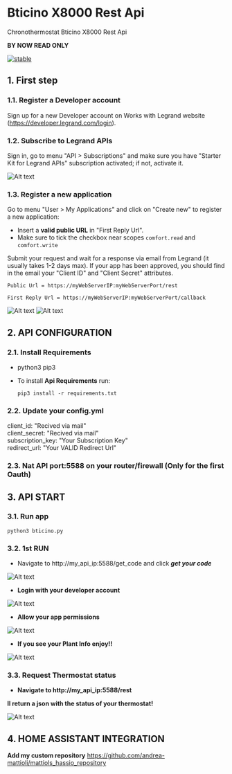 # Bticino X8000 Rest Api
Chronothermostat Bticino X8000 Rest Api

**BY NOW READ ONLY**

[![stable](http://badges.github.io/stability-badges/dist/stable.svg)](http://github.com/badges/stability-badges)

## 1. First step

### 1.1. Register a Developer account
Sign up for a new Developer account on Works with Legrand website (https://developer.legrand.com/login).

### 1.2. Subscribe to Legrand APIs
Sign in, go to menu "API > Subscriptions" and make sure you have "Starter Kit for Legrand APIs" subscription activated; if not, activate it.

![Alt text](/../test/screenshots/subscription.PNG?raw=true "App Register")

### 1.3. Register a new application
Go to menu "User > My Applications" and click on "Create new" to register a new application:
- Insert a **valid public URL** in "First Reply Url". 
- Make sure to tick the checkbox near scopes `comfort.read` and `comfort.write`

Submit your request and wait for a response via email from Legrand (it usually takes 1-2 days max).
If your app has been approved, you should find in the email your "Client ID" and "Client Secret" attributes.

```
Public Url = https://myWebServerIP:myWebServerPort/rest
```
```
First Reply Url = https://myWebServerIP:myWebServerPort/callback
```
![Alt text](/../test/screenshots/app1.png?raw=true "App Register")
![Alt text](/../test/screenshots/app2.png?raw=true "App Register")

## 2. API CONFIGURATION

### 2.1. Install Requirements
- python3 pip3

- To install **Api Requirements** run:
  ```
  pip3 install -r requirements.txt
  ```

### 2.2. Update your config.yml
client_id: "Recived via mail"<br>
client_secret: "Recived via mail"<br>
subscription_key: "Your Subscription Key"<br>
redirect_url: "Your VALID Redirect Url"<br>

### 2.3. Nat API port:5588 on your router/firewall (Only for the first Oauth)

## 3. API START
### 3.1. Run app
```
python3 bticino.py
```
### 3.2. 1st RUN
- Navigate to http://my_api_ip:5588/get_code and click ***get your code***

![Alt text](/../test/screenshots/api1.png?raw=true "Api Allow")

- **Login with your developer account**


![Alt text](/../test/screenshots/api2.png?raw=true "Api Allow")

- **Allow your app permissions**


![Alt text](/../test/screenshots/api3.png?raw=true "Api Allow")

- **If you see your Plant Info enjoy!!**


![Alt text](/../test/screenshots/api4.png?raw=true "Api Allow")

### 3.3. Request Thermostat status

- **Navigate to http://my_api_ip:5588/rest**

**ll return a json with the status of your thermostat!**


![Alt text](/../test/screenshots/api5.png?raw=true "Api Allow")


## 4. HOME ASSISTANT INTEGRATION

**Add my custom repository** https://github.com/andrea-mattioli/mattiols_hassio_repository








